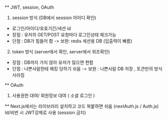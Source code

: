 ** JWT, session, OAuth
1. session 방식 (DB에서 session 아이디 확인)
 - 로그인/아이디/유효기간/세션 id
 - 장점 : 유저의 GET/POST 요청마다 로그인상태 체크가능
 - 단점 : DB가 힘들어 함 -> 보완: redis 세션용 DB (입출력이 빠름)
2. token 방식 (server에서 확인, server에서 위조확인)
 - 장점 : DB까지 가지 않아 유저가 많으면 편함
 - 단점 : 나쁜사람한테 해킹 당하기 쉬움 -> 보완 : 나쁜사람 DB 저장 , 토큰만의 방식 사라짐

 ** OAuth
 1. 사용권한 대여/ 회원정보 대여 ( 소셜 로그인 )


** Next.js에서는 라이브러리 설치하고 코드 복붙하면 쉬움
(nextAuth.js / Auth.js)
Id/비번 시 JWT강제로 사용 (session 금지)